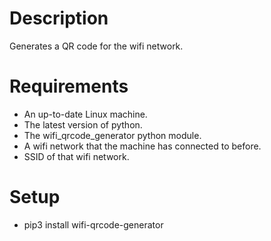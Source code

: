 # Description
Generates a QR code for the wifi network.

# Requirements
- An up-to-date Linux machine.
- The latest version of python.
- The wifi_qrcode_generator python module.
- A wifi network that the machine has connected to before.
- SSID of that wifi network.

# Setup
- pip3 install wifi-qrcode-generator
